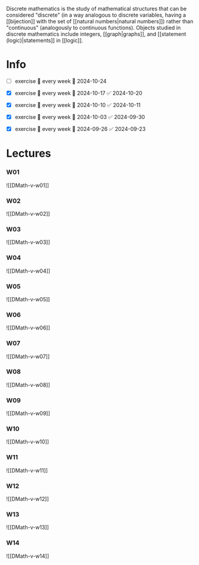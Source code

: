 
Discrete mathematics is the study of mathematical structures that can be considered "discrete" (in a way analogous to discrete variables, having a [[bijection]] with the set of [[natural numbers|natural numbers]]) rather than "continuous" (analogously to continuous functions). Objects studied in discrete mathematics include integers, [[graph|graphs]], and [[statement (logic)|statements]] in [[logic]].


# Info

- [ ] exercise 🔁 every week 📅 2024-10-24
- [x] exercise 🔁 every week 📅 2024-10-17 ✅ 2024-10-20
- [x] exercise 🔁 every week 📅 2024-10-10 ✅ 2024-10-11
- [x] exercise 🔁 every week 📅 2024-10-03 ✅ 2024-09-30
- [x] exercise 🔁 every week 📅 2024-09-26 ✅ 2024-09-23


# Lectures

### W01
![[DMath-v-w01]]

### W02
![[DMath-v-w02]]

### W03
![[DMath-v-w03]]

### W04
![[DMath-v-w04]]

### W05
![[DMath-v-w05]]

### W06
![[DMath-v-w06]]

### W07
![[DMath-v-w07]]

### W08
![[DMath-v-w08]]

### W09
![[DMath-v-w09]]

### W10
![[DMath-v-w10]]

### W11
![[DMath-v-w11]]

### W12
![[DMath-v-w12]]

### W13
![[DMath-v-w13]]

### W14
![[DMath-v-w14]]

